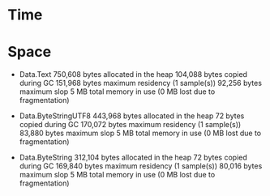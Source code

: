 
Time
====

Space
=====

* Data.Text
 750,608 bytes allocated in the heap
         104,088 bytes copied during GC
         151,968 bytes maximum residency (1 sample(s))
          92,256 bytes maximum slop
               5 MB total memory in use (0 MB lost due to fragmentation)

* Data.ByteStringUTF8
 443,968 bytes allocated in the heap
              72 bytes copied during GC
         170,072 bytes maximum residency (1 sample(s))
          83,880 bytes maximum slop
               5 MB total memory in use (0 MB lost due to fragmentation)               

* Data.ByteString
 312,104 bytes allocated in the heap
              72 bytes copied during GC
         169,840 bytes maximum residency (1 sample(s))
          80,016 bytes maximum slop
               5 MB total memory in use (0 MB lost due to fragmentation)               